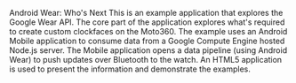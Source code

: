 Android Wear: Who's Next
This is an example application that explores the Google Wear API. The core
part of the application explores what's required to create custom clockfaces
on the Moto360. The example uses an Android Mobile application to consume 
data from a Google Compute Engine hosted Node.js server. The Mobile application
opens a data pipeline (using Android Wear) to push updates over Bluetooth to 
the watch. An HTML5 application is used to present the information and 
demonstrate the examples.
